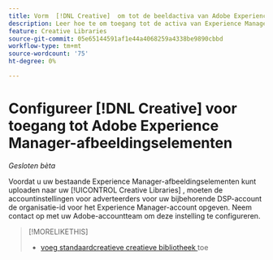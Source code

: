 ```yaml
---
title: Vorm  [!DNL Creative]  om tot de beeldactiva van Adobe Experience Manager toegang te hebben
description: Leer hoe te om toegang tot de activa van Experience Manager te vormen in  [!DNL Creative].
feature: Creative Libraries
source-git-commit: 05e65144591af1e44a4068259a4338be9890cbbd
workflow-type: tm+mt
source-wordcount: '75'
ht-degree: 0%

---
```


# Configureer [!DNL Creative] voor toegang tot Adobe Experience Manager-afbeeldingselementen

*Gesloten bèta*

<!-- Is this relevant only to standard creatives? If so, then move into Standard Creatives chapter from where it is now -->

Voordat u uw bestaande Experience Manager-afbeeldingselementen kunt uploaden naar uw [!UICONTROL Creative Libraries] , moeten de accountinstellingen voor adverteerders voor uw bijbehorende DSP-account de organisatie-id voor het Experience Manager-account opgeven. Neem contact op met uw Adobe-accountteam om deze instelling te configureren.

>[!MORELIKETHIS]
>
>* [ voeg standaardcreatieve creatieve bibliotheek ](creative-add-standard.md) toe
